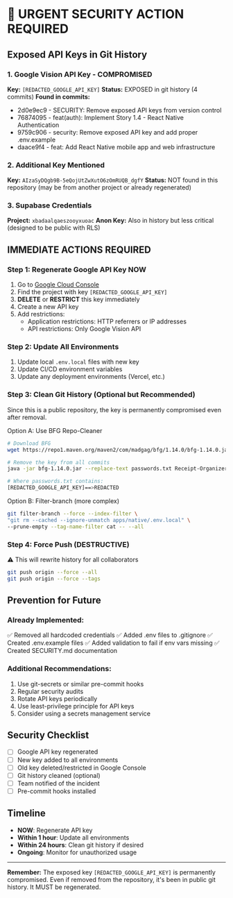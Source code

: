 # 🚨 URGENT SECURITY ACTION REQUIRED

## Exposed API Keys in Git History

### 1. Google Vision API Key - COMPROMISED
**Key:** `[REDACTED_GOOGLE_API_KEY]`
**Status:** EXPOSED in git history (4 commits)
**Found in commits:**
- 2d0e9ec9 - SECURITY: Remove exposed API keys from version control
- 76874095 - feat(auth): Implement Story 1.4 - React Native Authentication
- 9759c906 - security: Remove exposed API key and add proper .env.example
- daace9f4 - feat: Add React Native mobile app and web infrastructure

### 2. Additional Key Mentioned
**Key:** `AIzaSyDQgb9B-5eQojUtZwXutO6zOmRUQB_dgfY`
**Status:** NOT found in this repository (may be from another project or already regenerated)

### 3. Supabase Credentials
**Project:** `xbadaalqaeszooyxuoac`
**Anon Key:** Also in history but less critical (designed to be public with RLS)

## IMMEDIATE ACTIONS REQUIRED

### Step 1: Regenerate Google API Key NOW
1. Go to [Google Cloud Console](https://console.cloud.google.com/apis/credentials)
2. Find the project with key `[REDACTED_GOOGLE_API_KEY]`
3. **DELETE** or **RESTRICT** this key immediately
4. Create a new API key
5. Add restrictions:
   - Application restrictions: HTTP referrers or IP addresses
   - API restrictions: Only Google Vision API

### Step 2: Update All Environments
1. Update local `.env.local` files with new key
2. Update CI/CD environment variables
3. Update any deployment environments (Vercel, etc.)

### Step 3: Clean Git History (Optional but Recommended)
Since this is a public repository, the key is permanently compromised even after removal.

Option A: Use BFG Repo-Cleaner
```bash
# Download BFG
wget https://repo1.maven.org/maven2/com/madgag/bfg/1.14.0/bfg-1.14.0.jar

# Remove the key from all commits
java -jar bfg-1.14.0.jar --replace-text passwords.txt Receipt-Organizer

# Where passwords.txt contains:
[REDACTED_GOOGLE_API_KEY]==>REDACTED
```

Option B: Filter-branch (more complex)
```bash
git filter-branch --force --index-filter \
"git rm --cached --ignore-unmatch apps/native/.env.local" \
--prune-empty --tag-name-filter cat -- --all
```

### Step 4: Force Push (DESTRUCTIVE)
⚠️ This will rewrite history for all collaborators
```bash
git push origin --force --all
git push origin --force --tags
```

## Prevention for Future

### Already Implemented:
✅ Removed all hardcoded credentials
✅ Added .env files to .gitignore
✅ Created .env.example files
✅ Added validation to fail if env vars missing
✅ Created SECURITY.md documentation

### Additional Recommendations:
1. Use git-secrets or similar pre-commit hooks
2. Regular security audits
3. Rotate API keys periodically
4. Use least-privilege principle for API keys
5. Consider using a secrets management service

## Security Checklist
- [ ] Google API key regenerated
- [ ] New key added to all environments
- [ ] Old key deleted/restricted in Google Console
- [ ] Git history cleaned (optional)
- [ ] Team notified of the incident
- [ ] Pre-commit hooks installed

## Timeline
- **NOW**: Regenerate API key
- **Within 1 hour**: Update all environments
- **Within 24 hours**: Clean git history if desired
- **Ongoing**: Monitor for unauthorized usage

---
**Remember:** The exposed key `[REDACTED_GOOGLE_API_KEY]` is permanently compromised. Even if removed from the repository, it's been in public git history. It MUST be regenerated.